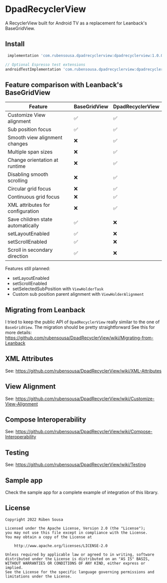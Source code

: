 # DpadRecyclerView

A RecyclerView built for Android TV as a replacement for Leanback's BaseGridView.

## Install

```groovy
 implementation 'com.rubensousa.dpadrecyclerview:dpadrecyclerview:1.0.0-alpha01'

// Optional Espresso test extensions
androidTestImplementation 'com.rubensousa.dpadrecyclerview:dpadrecyclerview-testing:1.0.0-alpha01'
```

## Feature comparison with Leanback's BaseGridView

| Feature                           | BaseGridView | DpadRecyclerView |
|-----------------------------------|--------------|------------------|
| Customize View alignment          | ✅            | ✅                |
| Sub position focus                | ✅            | ✅                |
| Smooth view alignment changes     | ❌            | ✅                |
| Multiple span sizes               | ❌            | ✅                |
| Change orientation at runtime     | ❌            | ✅                |
| Disabling smooth scrolling        | ❌            | ✅                |
| Circular grid focus               | ❌            | ✅                |
| Continuous grid focus             | ❌            | ✅                |
| XML attributes for configuration  | ❌            | ✅                |
| Save children state automatically | ✅            | ❌                |
| setLayoutEnabled                  | ✅            | ❌                |
| setScrollEnabled                  | ✅            | ❌                |
| Scroll in secondary direction     | ✅            | ❌                |

Features still planned:

- setLayoutEnabled
- setScrollEnabled
- setSelectedSubPosition with `ViewHolderTask`
- Custom sub position parent alignment with `ViewHolderAlignment`

## Migrating from Leanback

I tried to keep the public API of `DpadRecyclerView` really similar to the one of `BaseGridView`. The migration should be pretty straightforward
See this for more details: https://github.com/rubensousa/DpadRecyclerView/wiki/Migrating-from-Leanback

## XML Attributes

See: https://github.com/rubensousa/DpadRecyclerView/wiki/XML-Attributes

## View Alignment

See: https://github.com/rubensousa/DpadRecyclerView/wiki/Customize-View-Alignment

## Compose Interoperability

See: https://github.com/rubensousa/DpadRecyclerView/wiki/Compose-Interoperability

## Testing

See: https://github.com/rubensousa/DpadRecyclerView/wiki/Testing

## Sample app

Check the sample app for a complete example of integration of this library.

## License

    Copyright 2022 Rúben Sousa
    
    Licensed under the Apache License, Version 2.0 (the "License");
    you may not use this file except in compliance with the License.
    You may obtain a copy of the License at
    
        http://www.apache.org/licenses/LICENSE-2.0
    
    Unless required by applicable law or agreed to in writing, software
    distributed under the License is distributed on an "AS IS" BASIS,
    WITHOUT WARRANTIES OR CONDITIONS OF ANY KIND, either express or implied.
    See the License for the specific language governing permissions and
    limitations under the License.

